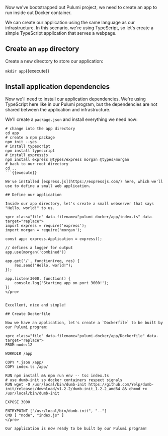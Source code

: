 Now we've bootstrapped out Pulumi project, we need to create an app to run inside out Docker container.

We can create our application using the same language as our infrastructure. In this scenario, we're using TypeScript, so let's create a simple TypeScript application that serves a webpage.

## Create an `app` directory

Create a new directory to store our application:

`mkdir app`{{execute}}

## Install application dependencies

Now we'll need to install our application dependencies. We're using TypeScript here like in our Pulumi program, but the dependencies are not shared between the application and infrastructure.

We'll create a `package.json` and install everything we need now:

```
# change into the app directory
cd app
# create a npm package
npm init --yes
# install typescript
npm install typescript
# install expressjs
npm install express @types/express morgan @types/morgan
# back to our root directory
cd ..
```{{execute}}

We've installed [express.js](https://expressjs.com/) here, which we'll use to define a small web application.

## Define our application

Inside our app directory, let's create a small webserver that says "Hello, world!" to us.

<pre class="file" data-filename="pulumi-docker/app/index.ts" data-target="replace">
import express = require('express');
import morgan = require('morgan');

const app: express.Application = express();

// defines a logger for output
app.use(morgan('combined'))

app.get('/', function(req, res) {
    res.send("Hello, world!");
});

app.listen(3000, function() {
    console.log('Starting app on port 3000!');
})
</pre>


Excellent, nice and simple!

## Create Dockerfile

Now we have an application, let's create a `Dockerfile` to be built by our Pulumi program:

<pre class="file" data-filename="pulumi-docker/app/Dockerfile" data-target="replace">
FROM node:12

WORKDIR /app

COPY *.json /app/
COPY index.ts /app/

RUN npm install && npm run env -- tsc index.ts
# use dumb-init so docker containers respect signals
RUN wget -O /usr/local/bin/dumb-init https://github.com/Yelp/dumb-init/releases/download/v1.2.2/dumb-init_1.2.2_amd64 && chmod +x /usr/local/bin/dumb-init

EXPOSE 3000

ENTRYPOINT ["/usr/local/bin/dumb-init", "--"]
CMD [ "node", "index.js" ]
</pre>

Our application is now ready to be built by our Pulumi program!
